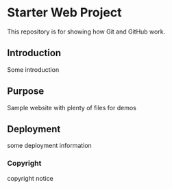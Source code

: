 # Starter Web Project

This repository is for showing how Git and GitHub work.

## Introduction

Some introduction

## Purpose

Sample website with plenty of files for demos

## Deployment

some deployment information

### Copyright

copyright notice
